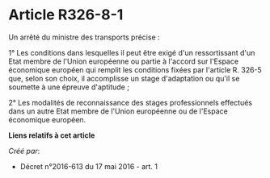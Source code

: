 # Article R326-8-1

Un arrêté du ministre des transports précise :

1° Les conditions dans lesquelles il peut être exigé d'un ressortissant d'un Etat membre de l'Union européenne ou partie à
l'accord sur l'Espace économique européen qui remplit les conditions fixées par l'article R. 326-5 que, selon son choix, il
accomplisse un stage d'adaptation ou qu'il se soumette à une épreuve d'aptitude ;

2° Les modalités de reconnaissance des stages professionnels effectués dans un autre Etat membre de l'Union européenne ou de
l'Espace économique européen.

**Liens relatifs à cet article**

_Créé par_:

  - Décret n°2016-613 du 17 mai 2016 - art. 1

